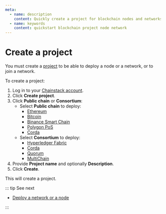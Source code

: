 ```yaml
---
meta:
  - name: description
    content: Quickly create a project for blockchain nodes and networks on the Chainstack managed blockchain services.
  - name: keywords
    content: quickstart blockchain project node network
---
```


# Create a project

You must create a [project](/glossary/project) to be able to deploy a node or a network, or to join a network.

To create a project:

1. Log in to your <a href="https://console.chainstack.com/" target="_blank">Chainstack account</a>.
1. Click **Create project**.
1. Click **Public chain** or **Consortium**:
   * Select **Public chain** to deploy:
     * [Ethereum](/blockchains/ethereum)
     * [Bitcoin](/blockchains/bitcoin)
     * [Binance Smart Chain](/blockchains/bsc)
     * [Polygon PoS](/blockchains/polygon)
     * [Corda](/blockchains/corda)
   * Select **Consortium** to deploy:
     * [Hyperledger Fabric](/blockchains/fabric)
     * [Corda](/blockchains/corda)
     * [Quorum](/blockchains/quorum)
     * [MultiChain](/blockchains/multichain)
1. Provide **Project name** and optionally **Description**.
1. Click **Create**.

This will create a project.

::: tip See next

* [Deploy a network or a node](/quickstart/deploy-a-network-or-a-node)

:::
